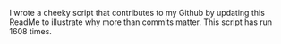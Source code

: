 I wrote a cheeky script that contributes to my Github by updating this ReadMe to illustrate why more than commits matter. This script has run 1608 times.